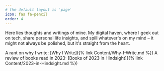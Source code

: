 ```yaml
---
# the default layout is 'page'
icon: fas fa-pencil
order: 4
---
```

Here lies thoughts and writings of mine.
My digital haven, where I geek out on tech, share personal life insights, and spill whatever's on my mind – it might not always be polished, but it's straight from the heart.


A rant on why I write: [Why I Write]({% link Content/Why-I-Write.md %})
A review of books read in 2023: [Books of 2023 in Hindsight]({% link Content/2023-in-Hindsight.md %})